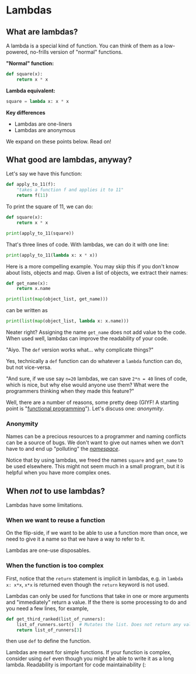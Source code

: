 # Lambdas

## What are lambdas?

A lambda is a special kind of function. You can think of them as a low-powered, no-frills version of "normal" functions.

**"Normal" function:**

```python
def square(x):
    return x * x
```

**Lambda equivalent:**

```python
square = lambda x: x * x
```

**Key differences**
- Lambdas are one-liners
- Lambdas are anonymous

We expand on these points below. Read on!


## What good are lambdas, anyway?

Let's say we have this function:

```python
def apply_to_11(f):
    "takes a function f and applies it to 11"
    return f(11)
```

To print the square of 11, we can do:

```python
def square(x):
    return x * x

print(apply_to_11(square))
```

That's three lines of code. With lambdas, we can do it with one line:

```python
print(apply_to_11(lambda x: x * x))
```

Here is a more compelling example. You may skip this if you don't know about lists, objects and map. Given a list of objects, we extract their names:

```python
def get_name(x):
    return x.name

print(list(map(object_list, get_name)))
```

can be written as

```python
print(list(map(object_list, lambda x: x.name)))
```


Neater right? Assigning the name `get_name` does not add value to the code. When used well, lambdas can improve the readability of your code.

"Aiyo. The `def` version works what... why complicate things?"

Yes, technically a `def` function can do whatever a `lambda` function can do, but not vice-versa.

"And sure, if we use say `n=20` lambdas, we can save `2*n = 40` lines of code, which is nice, but why else would anyone use them? What were the programmers thinking when they made this feature?"

Well, there are a number of reasons, some pretty deep (GIYF! A starting point is "[functional programming](https://en.wikipedia.org/wiki/Functional_programming)"). Let's discuss one: *anonymity*.

### Anonymity

Names can be a precious resources to a programmer and naming conflicts can be a source of bugs. We don't want to give out names when we don't have to and end up "polluting" the [*namespace*](https://en.wikipedia.org/wiki/Namespace).

Notice that by using lambdas, we freed the names `square` and `get_name` to be used elsewhere. This might not seem much in a small program, but it is helpful when you have more complex ones.

## When *not* to use lambdas?

Lambdas have some limitations.

### When we want to reuse a function

On the flip-side, if we want to be able to use a function more than once, we need to give it a name so that we have a way to refer to it.

Lambdas are one-use disposables.

### When the function is too complex

First, notice that the `return` statement is implicit in lambdas, e.g. in `lambda x: x*x`, `x*x` is returned even though the `return` keyword is not used.

Lambdas can only be used for functions that take in one or more arguments and "immediately" return a value. If the there is some processing to do and you need a few lines, for example,

```python
def get_third_ranked(list_of_runners):
    list_of_runners.sort()  # Mutates the list. Does not return any values.
    return list_of_runners[3]
```

then use `def` to define the function.


Lambdas are meant for simple functions. If your function is complex, consider using `def` even though you might be able to write it as a long lambda. Readability is important for code maintainability (:
